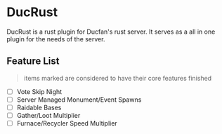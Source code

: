 # DucRust
DucRust is a rust plugin for Ducfan's rust server. It serves as a all in one plugin for the needs of the server.<br/>
## Feature List
> items marked are considered to have their core features finished
- [ ] Vote Skip Night
- [ ] Server Managed Monument/Event Spawns
- [ ] Raidable Bases
- [ ] Gather/Loot Multiplier
- [ ] Furnace/Recycler Speed Multiplier
